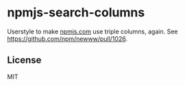 # npmjs-search-columns

Userstyle to make [npmjs.com][npmjs] use triple columns, again. See https://github.com/npm/newww/pull/1026.

[npmjs]: https://www.npmjs.com/

## License

MIT
